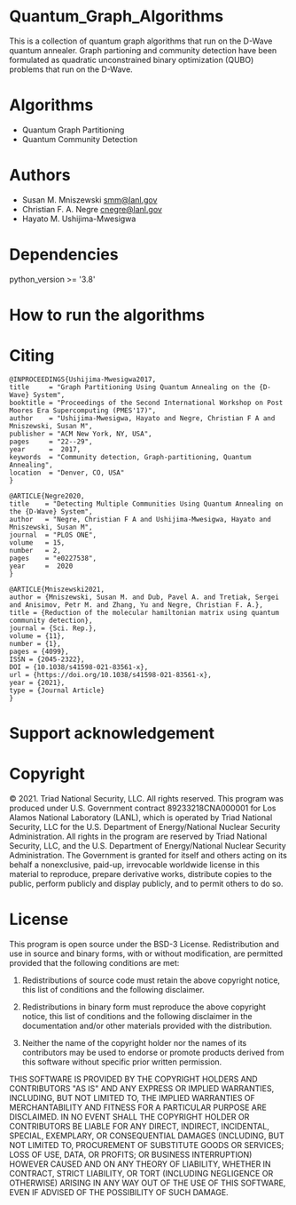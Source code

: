 # Quantum_Graph_Algorithms

This is a collection of quantum graph algorithms that run on the D-Wave quantum annealer. Graph partioning and community detection have been formulated as quadratic unconstrained binary optimization (QUBO) problems that run on the D-Wave.

# Algorithms

- Quantum Graph Partitioning
- Quantum Community Detection

# Authors

- Susan M. Mniszewski <smm@lanl.gov>
- Christian F. A. Negre <cnegre@lanl.gov>
- Hayato M. Ushijima-Mwesigwa

# Dependencies

python_version >= '3.8'

# How to run the algorithms

# Citing

    @INPROCEEDINGS{Ushijima-Mwesigwa2017,
  	title     = "Graph Partitioning Using Quantum Annealing on the {D-Wave} System",
  	booktitle = "Proceedings of the Second International Workshop on Post Moores Era Supercomputing (PMES'17)",
  	author    = "Ushijima-Mwesigwa, Hayato and Negre, Christian F A and Mniszewski, Susan M",
  	publisher = "ACM New York, NY, USA",
  	pages     = "22--29",
  	year      =  2017,
  	keywords  = "Community detection, Graph-partitioning, Quantum Annealing",
  	location  = "Denver, CO, USA"
    }

    @ARTICLE{Negre2020,
  	title    = "Detecting Multiple Communities Using Quantum Annealing on the {D-Wave} System",
  	author   = "Negre, Christian F A and Ushijima-Mwesigwa, Hayato and Mniszewski, Susan M",
  	journal  = "PLOS ONE",
  	volume   = 15,
  	number   = 2,
  	pages    = "e0227538",
  	year     =  2020
    }

    @ARTICLE{Mniszewski2021,
   	author = {Mniszewski, Susan M. and Dub, Pavel A. and Tretiak, Sergei and Anisimov, Petr M. and Zhang, Yu and Negre, Christian F. A.},
   	title = {Reduction of the molecular hamiltonian matrix using quantum community detection},
   	journal = {Sci. Rep.},
   	volume = {11},
   	number = {1},
   	pages = {4099},
   	ISSN = {2045-2322},
   	DOI = {10.1038/s41598-021-83561-x},
   	url = {https://doi.org/10.1038/s41598-021-83561-x},
   	year = {2021},
   	type = {Journal Article}
    }

# Support acknowledgement

# Copyright

© 2021. Triad National Security, LLC. All rights reserved.
This program was produced under U.S. Government contract 89233218CNA000001 for Los Alamos National Laboratory (LANL), which is operated by Triad National Security, LLC for the U.S.
Department of Energy/National Nuclear Security Administration. All rights in the program are reserved by Triad National Security, LLC, and the U.S. Department of Energy/National Nuclear Security Administration. The Government is granted for itself and others acting on its behalf a nonexclusive, paid-up, irrevocable worldwide license in this material to reproduce, prepare derivative works, distribute copies to the public, perform publicly and display publicly, and to permit others to do so.

# License

This program is open source under the BSD-3 License.
Redistribution and use in source and binary forms, with or without modification, are permitted provided that the following conditions are met:

1. Redistributions of source code must retain the above copyright notice, this list of conditions and the following disclaimer.

2. Redistributions in binary form must reproduce the above copyright notice, this list of conditions and the following disclaimer in the documentation and/or other materials provided with the distribution.

3. Neither the name of the copyright holder nor the names of its contributors may be used to endorse or promote products derived from this software without specific prior written permission.

THIS SOFTWARE IS PROVIDED BY THE COPYRIGHT HOLDERS AND CONTRIBUTORS "AS IS" AND ANY EXPRESS OR IMPLIED WARRANTIES, INCLUDING, BUT NOT LIMITED TO, THE IMPLIED WARRANTIES OF MERCHANTABILITY AND FITNESS FOR A PARTICULAR PURPOSE ARE DISCLAIMED. IN NO EVENT SHALL THE COPYRIGHT HOLDER OR CONTRIBUTORS BE LIABLE FOR ANY DIRECT, INDIRECT, INCIDENTAL, SPECIAL, EXEMPLARY, OR CONSEQUENTIAL DAMAGES (INCLUDING, BUT NOT LIMITED TO, PROCUREMENT OF SUBSTITUTE GOODS OR SERVICES; LOSS OF USE, DATA, OR PROFITS; OR BUSINESS INTERRUPTION) HOWEVER CAUSED AND ON ANY THEORY OF LIABILITY, WHETHER IN CONTRACT, STRICT LIABILITY, OR TORT (INCLUDING NEGLIGENCE OR OTHERWISE) ARISING IN ANY WAY OUT OF THE USE OF THIS SOFTWARE, EVEN IF ADVISED OF THE POSSIBILITY OF SUCH DAMAGE.

